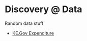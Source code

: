 # Discovery @ Data

Random data stuff

- [KE.Gov Expenditure](https://nbviewer.jupyter.org/github/bilha-analytics/DataSaysWhat/blob/61f9ba4fe2759c11b32f6dd6588b1395a2716466/NairobiCountyODKK/BudgetData.ipynb)
